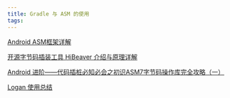 ```yaml
---
title: Gradle 与 ASM 的使用
tags:
---
```


[Android ASM框架详解](https://juejin.im/post/5de86cbee51d4558381e7365)


[开源字节码插装工具 HiBeaver 介绍与原理详解](https://www.codercto.com/a/39538.html)

[Android 进阶——代码插桩必知必会之初识ASM7字节码操作库完全攻略（一）](https://blog.csdn.net/CrazyMo_/article/details/100552168?depth_1-utm_source=distribute.pc_relevant.none-task-blog-BlogCommendFromBaidu-3&utm_source=distribute.pc_relevant.none-task-blog-BlogCommendFromBaidu-3)

[Logan 使用总结](https://blog.csdn.net/ico10297024/article/details/87277182)